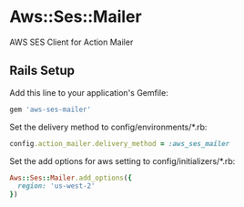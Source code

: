 # Aws::Ses::Mailer
AWS SES Client for Action Mailer

## Rails Setup
Add this line to your application's Gemfile:

```ruby
gem 'aws-ses-mailer'
```

Set the delivery method to config/environments/*.rb:

```ruby
config.action_mailer.delivery_method = :aws_ses_mailer
```

Set the add options for aws setting to config/initializers/*.rb:

```ruby
Aws::Ses::Mailer.add_options({
  region: 'us-west-2'
})
```